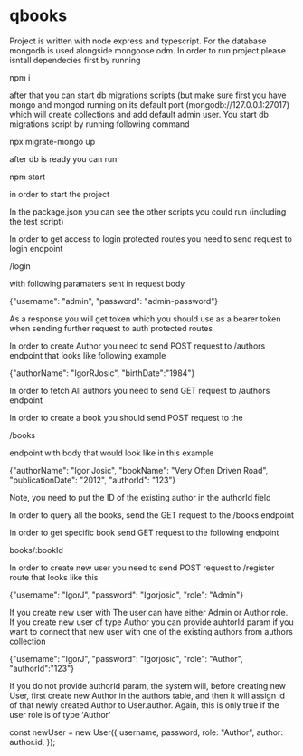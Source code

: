 # qbooks

Project is written with node express and typescript. For the database mongodb is used alongside mongoose odm.
In order to run project please isntall dependecies first by running 

npm i

after that you can start db migrations scripts (but make sure first you have mongo and mongod running on its default port (mongodb://127.0.0.1:27017) which will create collections and add default admin user.
You start db migrations script by running following command

npx migrate-mongo up

after db is ready you can run 

npm start

in order to start the project
 
In the package.json you can see the other scripts you could run (including the test script)

In order to get access to login protected routes you need to send request to login endpoint

/login

with following paramaters sent in request body

{"username": "admin", "password": "admin-password"}

As a response you will get token which you should use as a bearer token when sending further request to auth protected routes

In order to create Author you need to send POST request to /authors endpoint that looks like following example

{"authorName": "IgorRJosic", "birthDate":"1984"}

In order to fetch All authors you need to send GET request to /authors endpoint


In order to create a book you should send POST request to the

/books 

endpoint with body that would look like in this example

{"authorName": "Igor Josic", "bookName": "Very Often Driven Road", "publicationDate": "2012", "authorId": "123"}

Note, you need to put the ID of the existing author in the authorId field

In order to query all the books, send the GET request to the /books endpoint

In order to get specific book send GET request to the following endpoint

books/:bookId

In order to create new user you need to send POST request to /register route that looks like this

{"username": "IgorJ", "password": "Igorjosic", "role": "Admin"}

If you create new user with 
The user can have either Admin or Author role. If you create new user  of type Author you can provide auhtorId param if you want to connect that new user with one of the existing authors from authors collection

{"username": "IgorJ", "password": "Igorjosic", "role": "Author", "authorId":"123"} 

If you do not provide authorId param, the system will, before creating new User, first create new Author in the authors table, and then it will assign id of that newly created Author to User.author. Again, this is only true if the user role is of type 'Author'

 const newUser = new User({
                username,
                password,
                role: "Author",
                author: author.id,
            });



